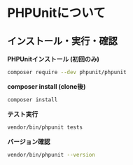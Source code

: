 # PHPUnitについて

## インストール・実行・確認

**PHPUnitインストール (初回のみ)**
```sh
composer require --dev phpunit/phpunit
```

**composer install (clone後)**
```sh
composer install
```

**テスト実行**
```sh
vendor/bin/phpunit tests
```

**バージョン確認**
```sh
vendor/bin/phpunit --version
```
